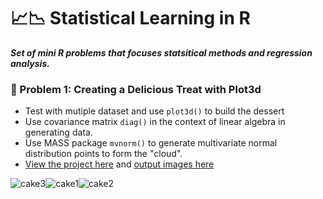 # 📈📉 Statistical Learning in R 

***Set of mini R problems that focuses statsitical methods  and regression analysis.***


### 🍰 Problem 1: Creating a Delicious Treat with Plot3d


- Test with mutiple dataset and use ```plot3d()``` to  build the dessert
- Use covariance matrix ```diag()``` in the context of linear algebra in generating data.
- Use MASS package ```mvnorm()``` to generate multivariate normal distribution points to form the "cloud". 
- [View the project here](https://github.com/xtenix88/Statistical-Learning-in-R/blob/main/Dessert/Spherical-Fruit.Rmd) and [output images here](https://github.com/xtenix88/Statistical-Learning-in-R/blob/main/Dessert/Spherical-Fruit-Output.pdf)

![cake3](https://user-images.githubusercontent.com/62857660/135530573-08ae7562-d26f-4906-8bb8-5d0214ad1c97.PNG)![cake1](https://user-images.githubusercontent.com/62857660/135530583-8b24b07f-0a9b-4436-b5a9-470bfd41a8d3.PNG)![cake2](https://user-images.githubusercontent.com/62857660/135531562-c9228c59-c786-40d0-8527-35157727761e.PNG)






